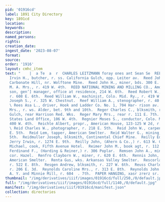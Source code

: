 ```yaml
---
pid: '01916cd'
label: 1891 City Directory
key: 1891cd
location: 
keywords: 
description: 
named_persons: 
rights: 
creation_date: 
ingest_date: '2023-08-07'
format: 
source: 
order: '1916'
layout: cmhc_item
text: "    |  a Te  a  r  CHARLES LEITZMANN foray ones ant Sean Se  REE 215 REY     Reed
  Irvin H., butcher, r. ss. California Gulch, opp. Leiter av.  Reed John, miner, bds.
  Carbonate Hill, nr. Wolftone Mine.  Reed John H., miner, bds. 300 E. 5th.  Reed
  M. A. Mrs., r. 419 W. 4th.  REED NATIONAL MINING AND MILLING CO., Amos Hender-  .
  son, gen’] manager, office at residence, 214 W. 6th.  Reed Robert W., engineer,
  r. 608 E. 6th.  Reed William W., machinist, Colo. Mid. Ry., r. 419 W. 4th.  Reef
  Joseph S., r. 325 W. Chestnut.  Reef William A., stenographer, r. 40 Delaware Blk.
  \ Rees Asa L., driver, Hook and Ladder Co. No. 1, 704 Har- rison av.  Reeve Elizabeth
  Mrs., r. ws. Alder, bet. 9th and 10th.  Reger Charles C., blksmith, r. California
  Gulch, rear Harrison Red. Wks.  Reger Mary Mrs., rear r. 111 E. 7th.  Register United
  States Land Office, 106 W. 4th.  Regnier Moses S., conductor, Colo. Mid. Ry., r.
  400 W. 4th.  Reichle Albert, propr., American House, 123-125 W 2d, r. 308 W. 4th.
  \ Reid Charles W., photographer, r. 218 E. 5th.  Reid John W., carpenter, r. 218
  E. 5th.  Reid Lem, tapper, American Smelter.  Reid Walter G., mining, r. 218 E.
  5th.  Reidmuller Joseph, blksmith, Continental Chief Mine.  Reilly Edward ., stonecutter,
  Jerry Irwin, r. 1274 E. 9th.  Reilly John, (Ahern & Co.,) r. 613 W. Chestnut.  Reilly
  Michael, cook, Fifth Avenue Hotel.  Reimer John M., book agt, r. 112 W. 11th.  Reiner
  Ferdinand F., (Harding & Reiner,) r. 306 Poplar.  Remsen John A., miner, r. 3d.
  cor. Hazel.  Renfro Clayborn W., miner, r. 620 E. 6th.  Rennis John, furnaceman,
  American Smelter.  Renta Gus, wks. Arkansas Valley Smelter.  Rescorla John, miner,
  r. 522 E. 8th.  Resgen Andrew, blksmith, r. 227 W. 6th.  Reuss Charles, pumpman,
  r. 206 E. 3d.  Reynolds Caroline Mrs., r. 313 E. 8th.  Reynolds John B., engineer,
  A. Y. and Minnie Mill, r. 604  . 7th.  PAPER HANGING, xasr zrerz sr. J, J, QUINN "
thumbnail: "/img/derivatives/iiif/images/01916cd/full/250,/0/default.jpg"
full: "/img/derivatives/iiif/images/01916cd/full/1140,/0/default.jpg"
manifest: "/img/derivatives/iiif/01916cd/manifest.json"
collection: directories
---
```

